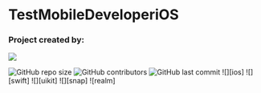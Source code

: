 # TestMobileDeveloperiOS
### Project created by:
<p align="left"> 
<a href="https://github.com/DanilaBolshakov1999">
<img src="https://img.shields.io/badge/DanilaBolshakov1999-blue"/></a>

![GitHub repo size](https://img.shields.io/github/repo-size/DanilaBolshakov1999/TestMobileDeveloperiOS)  ![GitHub contributors](https://img.shields.io/github/contributors/DanilaBolshakov1999/TestMobileDeveloperiOS)   ![GitHub last commit](https://img.shields.io/github/last-commit/DanilaBolshakov1999/TestMobileDeveloperiOS) ![][ios] ![][swift] ![][uikit] ![][snap] ![realm]
